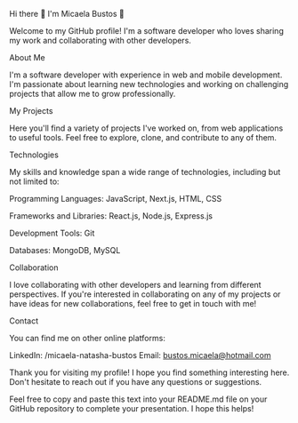 Hi there 👋 I'm Micaela Bustos 👋

Welcome to my GitHub profile! I'm a software developer who loves sharing my work and collaborating with other developers.

About Me

I'm a software developer with experience in web and mobile development. I'm passionate about learning new technologies and working on challenging projects that allow me to grow professionally.

My Projects

Here you'll find a variety of projects I've worked on, from web applications to useful tools. Feel free to explore, clone, and contribute to any of them.

Technologies 

My skills and knowledge span a wide range of technologies, including but not limited to:

Programming Languages: JavaScript, Next.js, HTML, CSS

Frameworks and Libraries: React.js, Node.js, Express.js

Development Tools: Git

Databases: MongoDB, MySQL

Collaboration

I love collaborating with other developers and learning from different perspectives. If you're interested in collaborating on any of my projects or have ideas for new collaborations, feel free to get in touch with me!

Contact

You can find me on other online platforms:

LinkedIn: /micaela-natasha-bustos
Email: bustos.micaela@hotmail.com

Thank you for visiting my profile! I hope you find something interesting here. Don't hesitate to reach out if you have any questions or suggestions.

Feel free to copy and paste this text into your README.md file on your GitHub repository to complete your presentation. I hope this helps!







